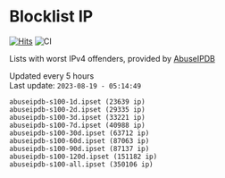 # Blocklist IP

[![Hits](https://hits.seeyoufarm.com/api/count/incr/badge.svg?url=https%3A%2F%2Fgithub.com%2Fborestad%2Fblocklist-ip%2F&count_bg=%2379C83D&title_bg=%23555555&icon=&icon_color=%23E7E7E7&title=hits&edge_flat=false)](https://hits.seeyoufarm.com)  ![CI](https://img.shields.io/github/workflow/status/borestad/blocklist-ip/CI?style=flat-square)

Lists with worst IPv4 offenders, provided by [AbuseIPDB](https://www.abuseipdb.com/)

<!-- FOOTER-PLACEHOLDER -->
Updated every 5 hours<br>
Last update: `2023-08-19 - 05:14:49`
```
abuseipdb-s100-1d.ipset (23639 ip)
abuseipdb-s100-2d.ipset (29335 ip)
abuseipdb-s100-3d.ipset (33221 ip)
abuseipdb-s100-7d.ipset (40988 ip)
abuseipdb-s100-30d.ipset (63712 ip)
abuseipdb-s100-60d.ipset (87063 ip)
abuseipdb-s100-90d.ipset (87137 ip)
abuseipdb-s100-120d.ipset (151182 ip)
abuseipdb-s100-all.ipset (350106 ip)
```
